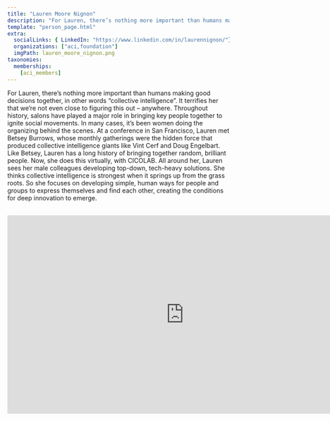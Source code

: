 ```yaml
---
title: "Lauren Moore Nignon"
description: "For Lauren, there’s nothing more important than humans making good decisions together."
template: "person_page.html"
extra:
  socialLinks: { LinkedIn: "https://www.linkedin.com/in/laurennignon/"}
  organizations: ["aci,foundation"]
  imgPath: lauren_moore_nignon.png
taxonomies:
  memberships:
    [aci_members]
---
```


For Lauren, there’s nothing more important than humans making good decisions together, in other words “collective intelligence”. It terrifies her that we’re not even close to figuring this out – anywhere. Throughout history, salons have played a major role in bringing key people together to ignite social movements. In many cases, it’s been women doing the organizing behind the scenes. At a conference in San Francisco, Lauren met Betsey Burrows, whose monthly gatherings were the hidden force that produced collective intelligence giants like Vint Cerf and Doug Engelbart. Like Betsey, Lauren has a long history of bringing together random, brilliant people. Now, she does this virtually, with CICOLAB. All around her, Lauren sees her male colleagues developing top-down, tech-heavy solutions. She thinks collective intelligence is strongest when it springs up from the grass roots. So she focuses on developing simple, human ways for people and groups to express themselves and find each other, creating the conditions for deep innovation to emerge.

<BR>
<div class="aspect-w-16 aspect-h-9">
<iframe src="https://player.vimeo.com/video/436772232" width="800" height="450" frameborder="0" allow="autoplay; fullscreen" allowfullscreen></iframe>
<div>
<BR>
